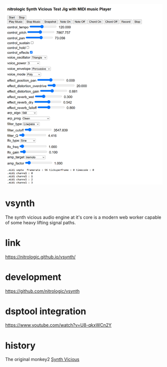 ![synth vicious test jig](media/vicious.png)


# vsynth

The synth vicious audio engine at it's core is a modern web worker capable of some heavy lifting signal paths.

# link

https://nitrologic.github.io/vsynth/

# development

https://github.com/nitrologic/vsynth

# dsptool integration

https://www.youtube.com/watch?v=U8-qkxWCn2Y

# history

The original monkey2 [Synth Vicious](https://nitrologic.itch.io/synth-vicious)

